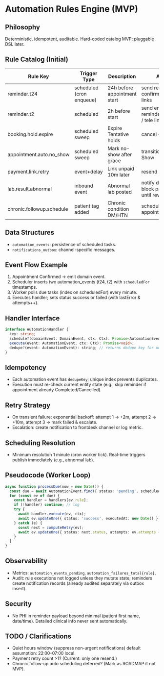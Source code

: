 # Automation Rules Engine (MVP)

## Philosophy
Deterministic, idempotent, auditable. Hard-coded catalog MVP; pluggable DSL later.

## Rule Catalog (Initial)
| Rule Key | Trigger Type | Description | Action |
|----------|--------------|-------------|--------|
| reminder.t24 | scheduled (cron enqueue) | 24h before appointment start | send reminder w/ confirm/reschedule links |
| reminder.t2 | scheduled | 2h before start | send enriched reminder (map pin / tele link) |
| booking.hold.expire | scheduled sweep | Expire Tentative holds | cancel + free slot |
| appointment.auto.no_show | scheduled sweep | Mark no-show after grace | transition -> No-Show |
| payment.link.retry | event+delay | Link unpaid 10m later | resend link once |
| lab.result.abnormal | inbound event | Abnormal lab posted | notify doctor & block patient view until review |
| chronic.followup.schedule | patient tag added | Chronic condition DM/HTN | schedule future appointment draft |

## Data Structures
- `automation_events`: persistence of scheduled tasks.
- `notifications_outbox`: channel-specific messages.

## Event Flow Example
1. Appointment Confirmed -> emit domain event.
2. Scheduler inserts two automation_events (t24, t2) with `scheduledFor` timestamps.
3. Worker polls due tasks (index on scheduledFor) every minute.
4. Executes handler; sets status success or failed (with lastError & attempts++).

## Handler Interface
```ts
interface AutomationHandler {
  key: string;
  schedule?(domainEvent: DomainEvent, ctx: Ctx): Promise<AutomationEvent[]>; // for event-driven scheduling
  execute(event: AutomationEvent, ctx: Ctx): Promise<void>;
  dedupe?(event: AutomationEvent): string; // returns dedupe key for uniqueness
}
```

## Idempotency
- Each automation event has `dedupeKey`; unique index prevents duplicates.
- Execution must re-check current entity state (e.g., skip reminder if appointment already Completed/Cancelled).

## Retry Strategy
- On transient failure: exponential backoff: attempt 1 -> +2m, attempt 2 -> +10m, attempt 3 -> mark failed & escalate.
- Escalation: create notification to frontdesk channel or log metric.

## Scheduling Resolution
- Minimum resolution 1 minute (cron worker tick). Real-time triggers publish immediately (e.g., abnormal lab).

## Pseudocode (Worker Loop)
```ts
async function processDue(now = new Date()) {
  const due = await AutomationEvent.find({ status: 'pending', scheduledFor: { $lte: now } }).limit(100);
  for (const ev of due) {
    const handler = handlers[ev.rule];
    if (!handler) continue; // log
    try {
      await handler.execute(ev, ctx);
      await ev.updateOne({ status: 'success', executedAt: new Date() });
    } catch (e) {
      const next = computeRetry(ev);
      await ev.updateOne({ status: next.status, attempts: ev.attempts + 1, lastError: e.message, scheduledFor: next.nextRun });
    }
  }
}
```

## Observability
- Metrics: `automation_events_pending`, `automation_failures_total{rule}`.
- Audit: rule executions not logged unless they mutate state; reminders create notification records (already audited separately via outbox insert).

## Security
- No PHI in reminder payload beyond minimal (patient first name, date/time). Detailed clinical info never sent automatically.

## TODO / Clarifications
- Quiet hours window (suppress non-urgent notifications) default assumption: 22:00–07:00 local.
- Payment retry count >1? (Current: only one resend.)
- Chronic follow-up auto scheduling deferred? (Mark as ROADMAP if not MVP).
